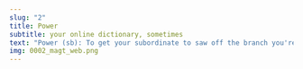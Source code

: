 ```yaml
---
slug: "2"
title: Power
subtitle: your online dictionary, sometimes
text: "Power (sb): To get your subordinate to saw off the branch you're sitting on."
img: 0002_magt_web.png
---
```

